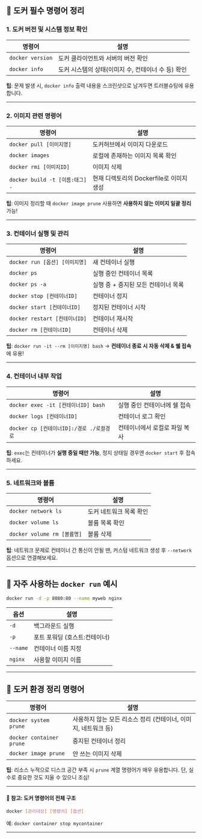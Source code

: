 ## 🐳 도커 필수 명령어 정리

### 1. **도커 버전 및 시스템 정보 확인**

| 명령어              | 설명                             |
| ---------------- | ------------------------------ |
| `docker version` | 도커 클라이언트와 서버의 버전 확인            |
| `docker info`    | 도커 시스템의 상태(이미지 수, 컨테이너 수 등) 확인 |

**팁**: 문제 발생 시, `docker info` 출력 내용을 스크린샷으로 남겨두면 트러블슈팅에 유용합니다.

---

### 2. **이미지 관련 명령어**

| 명령어                         | 설명                          |
| --------------------------- | --------------------------- |
| `docker pull [이미지명]`        | 도커허브에서 이미지 다운로드             |
| `docker images`             | 로컬에 존재하는 이미지 목록 확인          |
| `docker rmi [이미지ID]`        | 이미지 삭제                      |
| `docker build -t [이름:태그] .` | 현재 디렉토리의 Dockerfile로 이미지 생성 |

**팁**: 이미지 정리할 때 `docker image prune` 사용하면 **사용하지 않는 이미지 일괄 정리** 가능!

---

### 3. **컨테이너 실행 및 관리**

| 명령어                       | 설명                    |
| ------------------------- | --------------------- |
| `docker run [옵션] [이미지명]`  | 새 컨테이너 실행             |
| `docker ps`               | 실행 중인 컨테이너 목록         |
| `docker ps -a`            | 실행 중 + 중지된 모든 컨테이너 목록 |
| `docker stop [컨테이너ID]`    | 컨테이너 정지               |
| `docker start [컨테이너ID]`   | 정지된 컨테이너 시작           |
| `docker restart [컨테이너ID]` | 컨테이너 재시작              |
| `docker rm [컨테이너ID]`      | 컨테이너 삭제               |

**팁**: `docker run -it --rm [이미지명] bash` → **컨테이너 종료 시 자동 삭제 & 쉘 접속**에 유용!

---

### 4. **컨테이너 내부 작업**

| 명령어                             | 설명               |
| ------------------------------- | ---------------- |
| `docker exec -it [컨테이너ID] bash` | 실행 중인 컨테이너에 쉘 접속 |
| `docker logs [컨테이너ID]`          | 컨테이너 로그 확인       |
| `docker cp [컨테이너ID]:/경로 ./로컬경로` | 컨테이너에서 로컬로 파일 복사 |

**팁**: `exec`는 컨테이너가 **실행 중일 때만 가능**, 정지 상태일 경우엔 `docker start` 후 접속하세요.

---

### 5. **네트워크와 볼륨**

| 명령어                      | 설명            |
| ------------------------ | ------------- |
| `docker network ls`      | 도커 네트워크 목록 확인 |
| `docker volume ls`       | 볼륨 목록 확인      |
| `docker volume rm [볼륨명]` | 볼륨 삭제         |

**팁**: 네트워크 문제로 컨테이너 간 통신이 안될 땐, 커스텀 네트워크 생성 후 `--network` 옵션으로 연결해보세요.

---

## 🎯 자주 사용하는 `docker run` 예시

```bash
docker run -d -p 8080:80 --name myweb nginx
```

| 옵션       | 설명                |
| -------- | ----------------- |
| `-d`     | 백그라운드 실행          |
| `-p`     | 포트 포워딩 (호스트:컨테이너) |
| `--name` | 컨테이너 이름 지정        |
| `nginx`  | 사용할 이미지 이름        |

---

## 🧹 도커 환경 정리 명령어

| 명령어                      | 설명                                    |
| ------------------------ | ------------------------------------- |
| `docker system prune`    | 사용하지 않는 모든 리소스 정리 (컨테이너, 이미지, 네트워크 등) |
| `docker container prune` | 중지된 컨테이너 정리                           |
| `docker image prune`     | 안 쓰는 이미지 삭제                           |

**팁**: 리소스 누적으로 디스크 공간 부족 시 `prune` 계열 명령어가 매우 유용합니다. 단, 실수로 중요한 것도 지울 수 있으니 조심!

---

#### 📌 참고: 도커 명령어의 전체 구조

```bash
docker [관리대상] [명령어] [옵션]
```

예: `docker container stop mycontainer`

---


